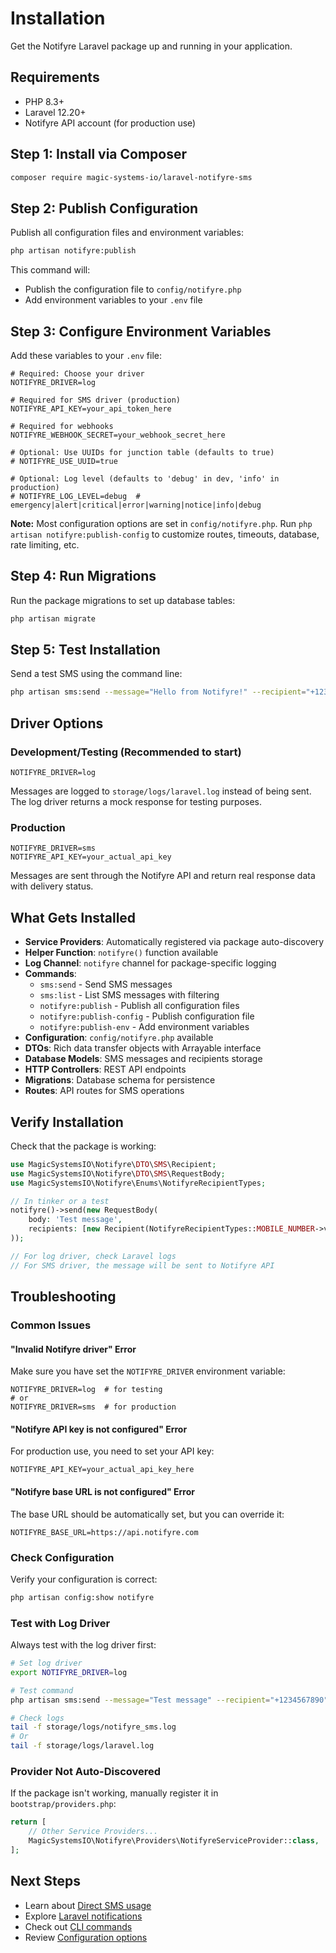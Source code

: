 # Installation

Get the Notifyre Laravel package up and running in your application.

## Requirements

- PHP 8.3+
- Laravel 12.20+
- Notifyre API account (for production use)

## Step 1: Install via Composer

```bash
composer require magic-systems-io/laravel-notifyre-sms
```

## Step 2: Publish Configuration

Publish all configuration files and environment variables:

```bash
php artisan notifyre:publish
```

This command will:

- Publish the configuration file to `config/notifyre.php`
- Add environment variables to your `.env` file

## Step 3: Configure Environment Variables

Add these variables to your `.env` file:

```env
# Required: Choose your driver
NOTIFYRE_DRIVER=log

# Required for SMS driver (production)
NOTIFYRE_API_KEY=your_api_token_here

# Required for webhooks
NOTIFYRE_WEBHOOK_SECRET=your_webhook_secret_here

# Optional: Use UUIDs for junction table (defaults to true)
# NOTIFYRE_USE_UUID=true

# Optional: Log level (defaults to 'debug' in dev, 'info' in production)
# NOTIFYRE_LOG_LEVEL=debug  # emergency|alert|critical|error|warning|notice|info|debug
```

**Note:** Most configuration options are set in `config/notifyre.php`. Run `php artisan notifyre:publish-config` to
customize routes, timeouts, database, rate limiting, etc.

## Step 4: Run Migrations

Run the package migrations to set up database tables:

```bash
php artisan migrate
```

## Step 5: Test Installation

Send a test SMS using the command line:

```bash
php artisan sms:send --message="Hello from Notifyre!" --recipient="+1234567890"
```

## Driver Options

### Development/Testing (Recommended to start)

```env
NOTIFYRE_DRIVER=log
```

Messages are logged to `storage/logs/laravel.log` instead of being sent. The log driver returns a mock response for
testing
purposes.

### Production

```env
NOTIFYRE_DRIVER=sms
NOTIFYRE_API_KEY=your_actual_api_key
```

Messages are sent through the Notifyre API and return real response data with delivery status.

## What Gets Installed

- **Service Providers**: Automatically registered via package auto-discovery
- **Helper Function**: `notifyre()` function available
- **Log Channel**: `notifyre` channel for package-specific logging
- **Commands**:
    - `sms:send` - Send SMS messages
    - `sms:list` - List SMS messages with filtering
    - `notifyre:publish` - Publish all configuration files
    - `notifyre:publish-config` - Publish configuration file
    - `notifyre:publish-env` - Add environment variables
- **Configuration**: `config/notifyre.php` available
- **DTOs**: Rich data transfer objects with Arrayable interface
- **Database Models**: SMS messages and recipients storage
- **HTTP Controllers**: REST API endpoints
- **Migrations**: Database schema for persistence
- **Routes**: API routes for SMS operations

## Verify Installation

Check that the package is working:

```php
use MagicSystemsIO\Notifyre\DTO\SMS\Recipient;
use MagicSystemsIO\Notifyre\DTO\SMS\RequestBody;
use MagicSystemsIO\Notifyre\Enums\NotifyreRecipientTypes;

// In tinker or a test
notifyre()->send(new RequestBody(
    body: 'Test message',
    recipients: [new Recipient(NotifyreRecipientTypes::MOBILE_NUMBER->value, '+1234567890')]
));

// For log driver, check Laravel logs
// For SMS driver, the message will be sent to Notifyre API
```

## Troubleshooting

### Common Issues

#### "Invalid Notifyre driver" Error

Make sure you have set the `NOTIFYRE_DRIVER` environment variable:

```env
NOTIFYRE_DRIVER=log  # for testing
# or
NOTIFYRE_DRIVER=sms  # for production
```

#### "Notifyre API key is not configured" Error

For production use, you need to set your API key:

```env
NOTIFYRE_API_KEY=your_actual_api_key_here
```

#### "Notifyre base URL is not configured" Error

The base URL should be automatically set, but you can override it:

```env
NOTIFYRE_BASE_URL=https://api.notifyre.com
```

### Check Configuration

Verify your configuration is correct:

```bash
php artisan config:show notifyre
```

### Test with Log Driver

Always test with the log driver first:

```bash
# Set log driver
export NOTIFYRE_DRIVER=log

# Test command
php artisan sms:send --message="Test message" --recipient="+1234567890"

# Check logs
tail -f storage/logs/notifyre_sms.log
# Or
tail -f storage/logs/laravel.log
```

### Provider Not Auto-Discovered

If the package isn't working, manually register it in `bootstrap/providers.php`:

```php
return [
    // Other Service Providers...
    MagicSystemsIO\Notifyre\Providers\NotifyreServiceProvider::class,
];
```

## Next Steps

- Learn about [Direct SMS usage](../usage/DIRECT_SMS.md)
- Explore [Laravel notifications](../usage/NOTIFICATIONS.md)
- Check out [CLI commands](../usage/COMMANDS.md)
- Review [Configuration options](./CONFIGURATION.md)
